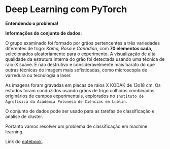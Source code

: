 # Deep Learning com PyTorch

**Entendendo o problema!**

**Informações do conjunto de dados:**

O grupo examinado foi formado por grãos pertencentes a três variedades diferentes de trigo: _Kama, Rosa_ e _Canadian_, com **70 elementos cada**, 
selecionados aleatoriamente para o experimento. A visualização de alta qualidade da estrutura interna do grão foi detectada usando uma técnica de 
raio-X suave. É não destrutivo e consideravelmente mais barato do que outras técnicas de imagem mais sofisticadas, como microscopia de varredura ou tecnologia a laser. 

As imagens foram gravadas em placas de raios X KODAK de 13x18 cm. Os estudos foram conduzidos usando grãos de trigo colhidos combinados originários 
de campos experimentais, explorados no `Instituto de Agrofísica da Academia Polonesa de Ciências em Lublin`.

O conjunto de dados pode ser usado para as tarefas de classificação e análise de cluster.

Portanto vamos resolver um problema de classificação em machine learning.

Link do [notebook](https://colab.research.google.com/drive/1vMSxqJznWV6iaqiRAkMj4l3PHHs_WPdX).
